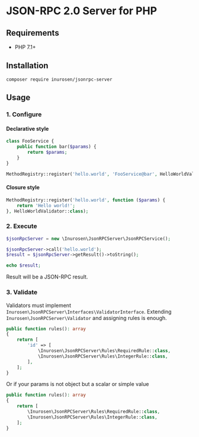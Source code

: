# JSON-RPC 2.0 Server for PHP
## Requirements
* PHP 7.1+

## Installation
```
composer require inurosen/jsonrpc-server
```

## Usage
### 1. Configure
#### Declarative style
```php
class FooService {
    public function bar($params) {
        return $params;
    }
}

MethodRegistry::register('hello.world', 'FooService@bar', HelloWorldValidator::class);

```

#### Closure style
```php
MethodRegistry::register('hello.world', function ($params) {
    return 'Hello world!';
}, HelloWorldValidator::class);

```

### 2. Execute
```php
$jsonRpcServer = new \Inurosen\JsonRPCServer\JsonRPCService();

$jsonRpcServer->call('hello.world');
$result = $jsonRpcServer->getResult()->toString();

echo $result;
```
Result will be a JSON-RPC result.

### 3. Validate
Validators must implement `Inurosen\JsonRPCServer\Interfaces\ValidatorInterface`.
Extending `Inurosen\JsonRPCServer\Validator` and assigning rules is enough.
```php
public function rules(): array
{
    return [
        'id' => [
            \Inurosen\JsonRPCServer\Rules\RequiredRule::class,
            \Inurosen\JsonRPCServer\Rules\IntegerRule::class,
        ],
    ];
}
```
Or if your params is not object but a scalar or simple value
```php
public function rules(): array
{
    return [
        \Inurosen\JsonRPCServer\Rules\RequiredRule::class,
        \Inurosen\JsonRPCServer\Rules\IntegerRule::class,
    ];
}
```

